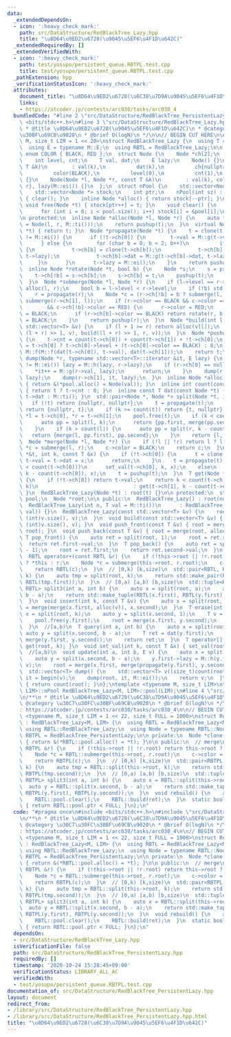 ```yaml
---
data:
  _extendedDependsOn:
  - icon: ':heavy_check_mark:'
    path: src/DataStructure/RedBlackTree_Lazy.hpp
    title: "\u8D64\u9ED2\u6728(\u9045\u5EF6\u4F1D\u642C)"
  _extendedRequiredBy: []
  _extendedVerifiedWith:
  - icon: ':heavy_check_mark:'
    path: test/yosupo/persistent_queue.RBTPL.test.cpp
    title: test/yosupo/persistent_queue.RBTPL.test.cpp
  _pathExtension: hpp
  _verificationStatusIcon: ':heavy_check_mark:'
  attributes:
    document_title: "\u8D64\u9ED2\u6728(\u6C38\u7D9A\u9045\u5EF6\u4F1D\u642C)"
    links:
    - https://atcoder.jp/contests/arc030/tasks/arc030_4
  bundledCode: "#line 2 \"src/DataStructure/RedBlackTree_PersistentLazy.hpp\"\n#include\
    \ <bits/stdc++.h>\n#line 3 \"src/DataStructure/RedBlackTree_Lazy.hpp\"\n/**\n\
    \ * @title \u8D64\u9ED2\u6728(\u9045\u5EF6\u4F1D\u642C)\n * @category \u30C7\u30FC\
    \u30BF\u69CB\u9020\n * @brief O(logN)\n */\n\n// BEGIN CUT HERE\n\ntemplate <typename\
    \ M, size_t LIM = 1 << 20>\nstruct RedBlackTree_Lazy {\n  using T = typename M::T;\n\
    \  using E = typename M::E;\n  using RBTL = RedBlackTree_Lazy;\n\n public:\n \
    \ enum COLOR { BLACK, RED };\n  struct Node {\n    Node *ch[2];\n    COLOR color;\n\
    \    int level, cnt;\n    T val, dat;\n    E lazy;\n    Node() {}\n    Node(const\
    \ T &k)\n        : val(k),\n          dat(k),\n          ch{nullptr, nullptr},\n\
    \          color(BLACK),\n          level(0),\n          cnt(1),\n          lazy(M::ei())\
    \ {}\n    Node(Node *l, Node *r, const T &k)\n        : val(k), color(RED), ch{l,\
    \ r}, lazy(M::ei()) {}\n  };\n  struct nPool {\n    std::vector<Node> pool;\n\
    \    std::vector<Node *> stock;\n    int ptr;\n    nPool(int sz) : pool(sz), stock(sz)\
    \ { clear(); }\n    inline Node *alloc() { return stock[--ptr]; }\n    inline\
    \ void free(Node *t) { stock[ptr++] = t; }\n    void clear() {\n      ptr = (int)pool.size();\n\
    \      for (int i = 0; i < pool.size(); i++) stock[i] = &pool[i];\n    }\n  };\n\
    \n protected:\n  inline Node *alloc(Node *l, Node *r) {\n    auto t = &(*pool.alloc()\
    \ = Node(l, r, M::ti()));\n    return pushup(t);\n  }\n  virtual Node *clone(Node\
    \ *t) { return t; }\n  Node *propagate(Node *t) {\n    t = clone(t);\n    if (t->lazy\
    \ != M::ei()) {\n      if (!t->ch[0]) {\n        t->val = M::g(t->val, t->lazy);\n\
    \      } else {\n        for (char b = 0; b < 2; b++)\n          if (t->ch[b])\
    \ {\n            t->ch[b] = clone(t->ch[b]);\n            t->ch[b]->lazy = M::h(t->ch[b]->lazy,\
    \ t->lazy);\n            t->ch[b]->dat = M::g(t->ch[b]->dat, t->lazy);\n     \
    \     }\n      }\n      t->lazy = M::ei();\n    }\n    return pushup(t);\n  }\n\
    \  inline Node *rotate(Node *t, bool b) {\n    Node *s;\n    s = propagate(t->ch[!b]);\n\
    \    t->ch[!b] = s->ch[b];\n    s->ch[b] = t;\n    pushup(t);\n    return pushup(s);\n\
    \  }\n  Node *submerge(Node *l, Node *r) {\n    if (l->level == r->level) return\
    \ alloc(l, r);\n    bool b = l->level < r->level;\n    if (!b) std::swap(l, r);\n\
    \    r = propagate(r);\n    Node *c = (r->ch[!b] = b ? submerge(l, r->ch[0]) :\
    \ submerge(r->ch[1], l));\n    if (r->color == BLACK && c->color == RED && c->ch[!b]\n\
    \        && c->ch[!b]->color == RED) {\n      r->color = RED;\n      c->color\
    \ = BLACK;\n      if (r->ch[b]->color == BLACK) return rotate(r, b);\n      r->ch[b]->color\
    \ = BLACK;\n    }\n    return pushup(r);\n  }\n  Node *build(int l, int r, const\
    \ std::vector<T> &v) {\n    if (l + 1 >= r) return alloc(v[l]);\n    return merge(build(l,\
    \ (l + r) >> 1, v), build((l + r) >> 1, r, v));\n  }\n  Node *pushup(Node *t)\
    \ {\n    t->cnt = count(t->ch[0]) + count(t->ch[1]) + !t->ch[0];\n    t->level\
    \ = t->ch[0] ? t->ch[0]->level + (t->ch[0]->color == BLACK) : 0;\n    t->dat =\
    \ M::f(M::f(dat(t->ch[0]), t->val), dat(t->ch[1]));\n    return t;\n  }\n  void\
    \ dump(Node *r, typename std::vector<T>::iterator &it, E lazy) {\n    if (r->lazy\
    \ != M::ei()) lazy = M::h(lazy, r->lazy);\n    if (r->ch[0] == nullptr) {\n  \
    \    *it++ = M::g(r->val, lazy);\n      return;\n    }\n    dump(r->ch[0], it,\
    \ lazy);\n    dump(r->ch[1], it, lazy);\n  }\n  inline Node *alloc(const T &val)\
    \ { return &(*pool.alloc() = Node(val)); }\n  inline int count(const Node *t)\
    \ { return t ? t->cnt : 0; }\n  inline const T dat(const Node *t) { return t ?\
    \ t->dat : M::ti(); }\n  std::pair<Node *, Node *> split(Node *t, int k) {\n \
    \   if (!t) return {nullptr, nullptr};\n    t = propagate(t);\n    if (k == 0)\
    \ return {nullptr, t};\n    if (k >= count(t)) return {t, nullptr};\n    Node\
    \ *l = t->ch[0], *r = t->ch[1];\n    pool.free(t);\n    if (k < count(l)) {\n\
    \      auto pp = split(l, k);\n      return {pp.first, merge(pp.second, r)};\n\
    \    }\n    if (k > count(l)) {\n      auto pp = split(r, k - count(l));\n   \
    \   return {merge(l, pp.first), pp.second};\n    }\n    return {l, r};\n  }\n\
    \  Node *merge(Node *l, Node *r) {\n    if (!l || !r) return l ? l : r;\n    Node\
    \ *c = submerge(l, r);\n    c->color = BLACK;\n    return c;\n  }\n  void set_val(Node\
    \ *&t, int k, const T &x) {\n    if (!t->ch[0]) {\n      t = clone(t);\n     \
    \ t->val = t->dat = x;\n      return;\n    }\n    t = propagate(t);\n    if (k\
    \ < count(t->ch[0]))\n      set_val(t->ch[0], k, x);\n    else\n      set_val(t->ch[1],\
    \ k - count(t->ch[0]), x);\n    t = pushup(t);\n  }\n  T get(Node *&t, int k)\
    \ {\n    if (!t->ch[0]) return t->val;\n    return k < count(t->ch[0]) ? get(t->ch[0],\
    \ k)\n                               : get(t->ch[1], k - count(t->ch[0]));\n \
    \ }\n  RedBlackTree_Lazy(Node *t) : root(t) {}\n\n protected:\n  static nPool\
    \ pool;\n  Node *root;\n\n public:\n  RedBlackTree_Lazy() : root(nullptr) {}\n\
    \  RedBlackTree_Lazy(int n, T val = M::ti())\n      : RedBlackTree_Lazy(std::vector<T>(n,\
    \ val)) {}\n  RedBlackTree_Lazy(const std::vector<T> &v) {\n    root = build(0,\
    \ (int)v.size(), v);\n  }\n  void build(const std::vector<T> &v) { root = build(0,\
    \ (int)v.size(), v); }\n  void push_front(const T &v) { root = merge(alloc(v),\
    \ root); }\n  void push_back(const T &v) { root = merge(root, alloc(v)); }\n \
    \ T pop_front() {\n    auto ret = split(root, 1);\n    root = ret.second;\n  \
    \  return ret.first->val;\n  }\n  T pop_back() {\n    auto ret = split(root, count(root)\
    \ - 1);\n    root = ret.first;\n    return ret.second->val;\n  }\n  // merge\n\
    \  RBTL operator+(const RBTL &r) {\n    if (!this->root || !r.root) return this->root\
    \ ? *this : r;\n    Node *c = submerge(this->root, r.root);\n    c->color = BLACK;\n\
    \    return RBTL(c);\n  }\n  // [0,k) [k,size)\n  std::pair<RBTL, RBTL> split(int\
    \ k) {\n    auto tmp = split(root, k);\n    return std::make_pair(RBTL(tmp.first),\
    \ RBTL(tmp.first));\n  }\n  // [0,a) [a,b) [b,size)\n  std::tuple<RBTL, RBTL,\
    \ RBTL> split3(int a, int b) {\n    auto x = split(root, a);\n    auto y = split(x.second,\
    \ b - a);\n    return std::make_tuple(RBTL(x.first), RBTL(y.first), RBTL(y.second));\n\
    \  }\n  void insert(int k, const T &v) {\n    auto x = split(root, k);\n    root\
    \ = merge(merge(x.first, alloc(v)), x.second);\n  }\n  T erase(int k) {\n    auto\
    \ x = split(root, k);\n    auto y = split(x.second, 1);\n    T v = y.first->val;\n\
    \    pool.free(y.first);\n    root = merge(x.first, y.second);\n    return v;\n\
    \  }\n  //[a,b)\n  T query(int a, int b) {\n    auto x = split(root, a);\n   \
    \ auto y = split(x.second, b - a);\n    T ret = dat(y.first);\n    root = merge(x.first,\
    \ merge(y.first, y.second));\n    return ret;\n  }\n  T operator[](int k) { return\
    \ get(root, k); }\n  void set_val(int k, const T &x) { set_val(root, k, x); }\n\
    \  //[a,b)\n  void update(int a, int b, E v) {\n    auto x = split(root, a);\n\
    \    auto y = split(x.second, b - a);\n    y.first->lazy = M::h(y.first->lazy,\
    \ v);\n    root = merge(x.first, merge(propagate(y.first), y.second));\n  }\n\
    \  std::vector<T> dump() {\n    std::vector<T> v((size_t)count(root));\n    auto\
    \ it = begin(v);\n    dump(root, it, M::ei());\n    return v;\n  }\n  int size()\
    \ { return count(root); }\n};\ntemplate <typename M, size_t LIM>\ntypename RedBlackTree_Lazy<M,\
    \ LIM>::nPool RedBlackTree_Lazy<M, LIM>::pool(LIM);\n#line 4 \"src/DataStructure/RedBlackTree_PersistentLazy.hpp\"\
    \n/**\n * @title \u8D64\u9ED2\u6728(\u6C38\u7D9A\u9045\u5EF6\u4F1D\u642C)\n *\
    \ @category \u30C7\u30FC\u30BF\u69CB\u9020\n * @brief O(logN)\n */\n\n// verify\u7528\
    : https://atcoder.jp/contests/arc030/tasks/arc030_4\n\n// BEGIN CUT HERE\n\ntemplate\
    \ <typename M, size_t LIM = 1 << 22, size_t FULL = 1000>\nstruct RedBlackTree_PersistentLazy\
    \ : RedBlackTree_Lazy<M, LIM> {\n  using RBTL = RedBlackTree_Lazy<M, LIM>;\n \
    \ using RBTL::RedBlackTree_Lazy;\n  using Node = typename RBTL::Node;\n  using\
    \ RBTPL = RedBlackTree_PersistentLazy;\n\n private:\n  Node *clone(Node *t) override\
    \ { return &(*RBTL::pool.alloc() = *t); }\n\n public:\n  // merge\n  RBTPL operator+(const\
    \ RBTPL &r) {\n    if (!this->root || !r.root) return this->root ? *this : r;\n\
    \    Node *c = RBTL::submerge(this->root, r.root);\n    c->color = RBTL::BLACK;\n\
    \    return RBTPL(c);\n  }\n  // [0,k) [k,size)\n  std::pair<RBTPL, RBTPL> split(int\
    \ k) {\n    auto tmp = RBTL::split(this->root, k);\n    return std::make_pair(RBTPL(tmp.first),\
    \ RBTPL(tmp.second));\n  }\n  // [0,a) [a,b) [b,size)\n  std::tuple<RBTPL, RBTPL,\
    \ RBTPL> split3(int a, int b) {\n    auto x = RBTL::split(this->root, a);\n  \
    \  auto y = RBTL::split(x.second, b - a);\n    return std::make_tuple(RBTPL(x.first),\
    \ RBTPL(y.first), RBTPL(y.second));\n  }\n  void rebuild() {\n    auto ret = RBTL::dump();\n\
    \    RBTL::pool.clear();\n    RBTL::build(ret);\n  }\n  static bool almost_full()\
    \ { return RBTL::pool.ptr < FULL; }\n};\n"
  code: "#pragma once\n#include <bits/stdc++.h>\n#include \"src/DataStructure/RedBlackTree_Lazy.hpp\"\
    \n/**\n * @title \u8D64\u9ED2\u6728(\u6C38\u7D9A\u9045\u5EF6\u4F1D\u642C)\n *\
    \ @category \u30C7\u30FC\u30BF\u69CB\u9020\n * @brief O(logN)\n */\n\n// verify\u7528\
    : https://atcoder.jp/contests/arc030/tasks/arc030_4\n\n// BEGIN CUT HERE\n\ntemplate\
    \ <typename M, size_t LIM = 1 << 22, size_t FULL = 1000>\nstruct RedBlackTree_PersistentLazy\
    \ : RedBlackTree_Lazy<M, LIM> {\n  using RBTL = RedBlackTree_Lazy<M, LIM>;\n \
    \ using RBTL::RedBlackTree_Lazy;\n  using Node = typename RBTL::Node;\n  using\
    \ RBTPL = RedBlackTree_PersistentLazy;\n\n private:\n  Node *clone(Node *t) override\
    \ { return &(*RBTL::pool.alloc() = *t); }\n\n public:\n  // merge\n  RBTPL operator+(const\
    \ RBTPL &r) {\n    if (!this->root || !r.root) return this->root ? *this : r;\n\
    \    Node *c = RBTL::submerge(this->root, r.root);\n    c->color = RBTL::BLACK;\n\
    \    return RBTPL(c);\n  }\n  // [0,k) [k,size)\n  std::pair<RBTPL, RBTPL> split(int\
    \ k) {\n    auto tmp = RBTL::split(this->root, k);\n    return std::make_pair(RBTPL(tmp.first),\
    \ RBTPL(tmp.second));\n  }\n  // [0,a) [a,b) [b,size)\n  std::tuple<RBTPL, RBTPL,\
    \ RBTPL> split3(int a, int b) {\n    auto x = RBTL::split(this->root, a);\n  \
    \  auto y = RBTL::split(x.second, b - a);\n    return std::make_tuple(RBTPL(x.first),\
    \ RBTPL(y.first), RBTPL(y.second));\n  }\n  void rebuild() {\n    auto ret = RBTL::dump();\n\
    \    RBTL::pool.clear();\n    RBTL::build(ret);\n  }\n  static bool almost_full()\
    \ { return RBTL::pool.ptr < FULL; }\n};\n"
  dependsOn:
  - src/DataStructure/RedBlackTree_Lazy.hpp
  isVerificationFile: false
  path: src/DataStructure/RedBlackTree_PersistentLazy.hpp
  requiredBy: []
  timestamp: '2020-10-24 15:28:45+09:00'
  verificationStatus: LIBRARY_ALL_AC
  verifiedWith:
  - test/yosupo/persistent_queue.RBTPL.test.cpp
documentation_of: src/DataStructure/RedBlackTree_PersistentLazy.hpp
layout: document
redirect_from:
- /library/src/DataStructure/RedBlackTree_PersistentLazy.hpp
- /library/src/DataStructure/RedBlackTree_PersistentLazy.hpp.html
title: "\u8D64\u9ED2\u6728(\u6C38\u7D9A\u9045\u5EF6\u4F1D\u642C)"
---
```

